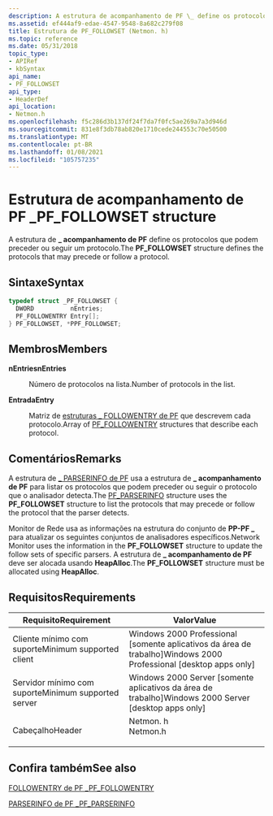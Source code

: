 ```yaml
---
description: A estrutura de acompanhamento de PF \_ define os protocolos que podem preceder ou seguir um protocolo.
ms.assetid: ef444af9-edae-4547-9548-8a682c279f08
title: Estrutura de PF_FOLLOWSET (Netmon. h)
ms.topic: reference
ms.date: 05/31/2018
topic_type:
- APIRef
- kbSyntax
api_name:
- PF_FOLLOWSET
api_type:
- HeaderDef
api_location:
- Netmon.h
ms.openlocfilehash: f5c286d3b137df24f7da7f0fc5ae269a7a3d946d
ms.sourcegitcommit: 831e8f3db78ab820e1710cede244553c70e50500
ms.translationtype: MT
ms.contentlocale: pt-BR
ms.lasthandoff: 01/08/2021
ms.locfileid: "105757235"
---
```

# <a name="pf_followset-structure"></a><span data-ttu-id="ee4f0-103">Estrutura de acompanhamento de PF \_</span><span class="sxs-lookup"><span data-stu-id="ee4f0-103">PF\_FOLLOWSET structure</span></span>

<span data-ttu-id="ee4f0-104">A estrutura de **\_ acompanhamento de PF** define os protocolos que podem preceder ou seguir um protocolo.</span><span class="sxs-lookup"><span data-stu-id="ee4f0-104">The **PF\_FOLLOWSET** structure defines the protocols that may precede or follow a protocol.</span></span>

## <a name="syntax"></a><span data-ttu-id="ee4f0-105">Sintaxe</span><span class="sxs-lookup"><span data-stu-id="ee4f0-105">Syntax</span></span>


```C++
typedef struct _PF_FOLLOWSET {
  DWORD          nEntries;
  PF_FOLLOWENTRY Entry[];
} PF_FOLLOWSET, *PPF_FOLLOWSET;
```



## <a name="members"></a><span data-ttu-id="ee4f0-106">Membros</span><span class="sxs-lookup"><span data-stu-id="ee4f0-106">Members</span></span>

<dl> <dt>

<span data-ttu-id="ee4f0-107">**nEntries**</span><span class="sxs-lookup"><span data-stu-id="ee4f0-107">**nEntries**</span></span>
</dt> <dd>

<span data-ttu-id="ee4f0-108">Número de protocolos na lista.</span><span class="sxs-lookup"><span data-stu-id="ee4f0-108">Number of protocols in the list.</span></span>

</dd> <dt>

<span data-ttu-id="ee4f0-109">**Entrada**</span><span class="sxs-lookup"><span data-stu-id="ee4f0-109">**Entry**</span></span>
</dt> <dd>

<span data-ttu-id="ee4f0-110">Matriz de [estruturas \_ FOLLOWENTRY de PF](pf-followentry.md) que descrevem cada protocolo.</span><span class="sxs-lookup"><span data-stu-id="ee4f0-110">Array of [PF\_FOLLOWENTRY](pf-followentry.md) structures that describe each protocol.</span></span>

</dd> </dl>

## <a name="remarks"></a><span data-ttu-id="ee4f0-111">Comentários</span><span class="sxs-lookup"><span data-stu-id="ee4f0-111">Remarks</span></span>

<span data-ttu-id="ee4f0-112">A estrutura de [ \_ PARSERINFO de PF](pf-parserinfo.md) usa a estrutura de **\_ acompanhamento de PF** para listar os protocolos que podem preceder ou seguir o protocolo que o analisador detecta.</span><span class="sxs-lookup"><span data-stu-id="ee4f0-112">The [PF\_PARSERINFO](pf-parserinfo.md) structure uses the **PF\_FOLLOWSET** structure to list the protocols that may precede or follow the protocol that the parser detects.</span></span>

<span data-ttu-id="ee4f0-113">Monitor de Rede usa as informações na estrutura do conjunto de **PP-PF \_** para atualizar os seguintes conjuntos de analisadores específicos.</span><span class="sxs-lookup"><span data-stu-id="ee4f0-113">Network Monitor uses the information in the **PF\_FOLLOWSET** structure to update the follow sets of specific parsers.</span></span> <span data-ttu-id="ee4f0-114">A estrutura de **\_ acompanhamento de PF** deve ser alocada usando **HeapAlloc**.</span><span class="sxs-lookup"><span data-stu-id="ee4f0-114">The **PF\_FOLLOWSET** structure must be allocated using **HeapAlloc**.</span></span>

## <a name="requirements"></a><span data-ttu-id="ee4f0-115">Requisitos</span><span class="sxs-lookup"><span data-stu-id="ee4f0-115">Requirements</span></span>



| <span data-ttu-id="ee4f0-116">Requisito</span><span class="sxs-lookup"><span data-stu-id="ee4f0-116">Requirement</span></span> | <span data-ttu-id="ee4f0-117">Valor</span><span class="sxs-lookup"><span data-stu-id="ee4f0-117">Value</span></span> |
|-------------------------------------|-------------------------------------------------------------------------------------|
| <span data-ttu-id="ee4f0-118">Cliente mínimo com suporte</span><span class="sxs-lookup"><span data-stu-id="ee4f0-118">Minimum supported client</span></span><br/> | <span data-ttu-id="ee4f0-119">Windows 2000 Professional \[somente aplicativos da área de trabalho\]</span><span class="sxs-lookup"><span data-stu-id="ee4f0-119">Windows 2000 Professional \[desktop apps only\]</span></span><br/>                          |
| <span data-ttu-id="ee4f0-120">Servidor mínimo com suporte</span><span class="sxs-lookup"><span data-stu-id="ee4f0-120">Minimum supported server</span></span><br/> | <span data-ttu-id="ee4f0-121">Windows 2000 Server \[somente aplicativos da área de trabalho\]</span><span class="sxs-lookup"><span data-stu-id="ee4f0-121">Windows 2000 Server \[desktop apps only\]</span></span><br/>                                |
| <span data-ttu-id="ee4f0-122">Cabeçalho</span><span class="sxs-lookup"><span data-stu-id="ee4f0-122">Header</span></span><br/>                   | <dl> <span data-ttu-id="ee4f0-123"><dt>Netmon. h</dt></span><span class="sxs-lookup"><span data-stu-id="ee4f0-123"><dt>Netmon.h</dt></span></span> </dl> |



## <a name="see-also"></a><span data-ttu-id="ee4f0-124">Confira também</span><span class="sxs-lookup"><span data-stu-id="ee4f0-124">See also</span></span>

<dl> <dt>

[<span data-ttu-id="ee4f0-125">FOLLOWENTRY de PF \_</span><span class="sxs-lookup"><span data-stu-id="ee4f0-125">PF\_FOLLOWENTRY</span></span>](pf-followentry.md)
</dt> <dt>

[<span data-ttu-id="ee4f0-126">PARSERINFO de PF \_</span><span class="sxs-lookup"><span data-stu-id="ee4f0-126">PF\_PARSERINFO</span></span>](pf-parserinfo.md)
</dt> </dl>

 

 




